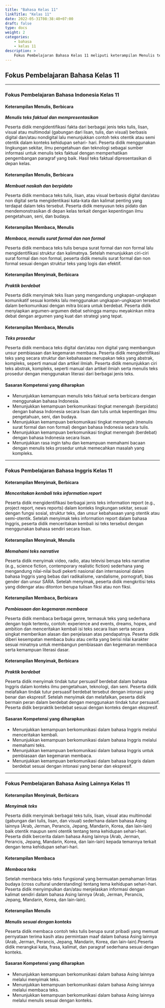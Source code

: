 ```yaml
---
title: "Bahasa Kelas 11"
linkTitle: "Kelas 11"
date: 2022-05-31T08:38:40+07:00
draft: false
type: docs
weight: 2
categories:
    - bahasa
    - kelas 11
description: >
    Fokus Pembelajaran Bahasa Kelas 11 meliputi keterampilan Menulis teks faktual dan mempresentasikan, Membuat naskah dan berpidato, Membaca, menulis surat formal dan non formal, Praktik berdebat serta keterampilan membaca dan menulis teks prosedur. Keterampilan bahasa Inggris meliputi Menceritakan kembali teks information report, Memahami teks narrative, Pembiasaan dan kegemaran membaca dan Praktik berdebat dalam bahasa Inggris.
---
```

## Fokus Pembelajaran Bahasa Kelas 11
---
### Fokus Pembelajaran Bahasa Indonesia Kelas 11
#### Keterampilan Menulis, Berbicara
***Menulis teks faktual dan mempresentasikan***

Peserta didik mengidentifikasi fakta dari berbagai jenis teks tulis, lisan, visual atau multimodal (gabungan dari lisan, tulis, dan visual) berbasis digital dan/atau nondigital lalu menunjukkan contoh teks otentik atau semi otentik dalam konteks kehidupan sehari- hari. Peserta didik menggunakan lingkungan sekitar, ilmu pengetahuan dan teknologi sebagai sumber informasi untuk menulis teks faktual dengan memperhatikan pengembangan paragraf yang baik. Hasil teks faktual dipresentasikan di depan kelas.

#### Keterampilan Menulis, Berbicara
***Membuat naskah dan berpidato***

Peserta didik membaca teks tulis, lisan, atau visual berbasis digital dan/atau non digital serta mengidentikasi kata-kata dan kalimat penting yang terdapat dalam teks tersebut. Peserta didik menyusun teks pidato dan mendemonstrasikan di depan kelas terkait dengan kepentingan ilmu pengetahuan, seni, dan budaya.

#### Keterampilan Membaca, Menulis
***Membaca, menulis surat formal dan non formal***

Peserta didik membaca teks tulis berupa surat formal dan non formal lalu mengidentifikasi struktur dan kalimatnya. Setelah menunjukkan ciri-ciri surat formal dan non formal, peserta didik menulis surat formal dan non formal sesuai dengan struktur teks yang logis dan efektif.

#### Keterampilan Menyimak, Berbicara
***Praktik berdebat***

Peserta didik menyimak teks lisan yang mengandung ungkapan-ungkapan komunikatif sesuai konteks lalu menggunakan ungkapan-ungkapan tersebut dalam berkomunikasi dengan mitra bicara untuk berdebat. Peserta didik menyiapkan argumen-argumen debat sehingga mampu meyakinkan mitra debat dengan argumen yang kuat dan strategi yang tepat.

#### Keterampilan Membaca, Menulis
***Teks prosedur***

Peserta didik membaca teks digital dan/atau non digital yang membangun unsur pembiasaan dan kegemaran membaca. Peserta didik mengidentifikasi teks yang secara struktur dan kebahasaan merupakan teks yang abstrak, kompleks, seperti manual dan artikel ilmiah. Peserta didik menunjukkan ciri teks abstrak, kompleks, seperti manual dan artikel ilmiah serta menulis teks prosedur dengan menggunakan literasi dari berbagai jenis teks.

#### Sasaran Kompetensi yang diharapkan
- Menunjukkan kemampuan menulis teks faktual serta berbicara dengan menggunakan bahasa Indonesia.
- Menunjukkan kemampuan berkomunikasi tingkat menengah (berpidato) dengan bahasa Indonesia secara lisan dan tulis untuk kepentingan ilmu pengetahuan, seni, dan budaya.
- Menunjukkan kemampuan berkomunikasi tingkat menengah (menulis surat formal dan non formal) dengan bahasa Indonesia secara tulis.
- Menunjukkan kemampuan berkomunikasi tingkat menengah (berdebat) dengan bahasa Indonesia secara lisan.
- Menunjukkan rasa ingin tahu dan kemampuan memahami bacaan dengan menulis teks prosedur untuk memecahkan masalah yang kompleks.

---
### Fokus Pembelajaran Bahasa Inggris Kelas 11
#### Keterampilan Menyimak, Berbicara
***Menceritakan kembali teks information report***

Peserta didik mengidentifikasi berbagai jenis teks information report (e.g., project report, news reports) dalam konteks lingkungan sekitar, sesuai dengan fungsi sosial, struktur teks, dan unsur kebahasaan yang otentik atau semi-otentik. Setelah menyimak teks information report dalam bahasa Inggris, peserta didik menceritakan kembali isi teks tersebut dengan menggunakan bahasa sendiri secara lisan.

#### Keterampilan Menyimak, Menulis
***Memahami teks narrative***

Peserta didik menyimak video, radio, atau televisi berupa teks narrative (e.g., science fiction, contemporary realistic fiction) sederhana yang mengandung nilai-nilai budi pekerti nasional dan internasional dalam bahasa Inggris yang bebas dari radikalisme, vandalisme, pornografi, bias gender dan unsur SARA. Setelah menyimak, peserta didik mengkritisi teks yang didengar atau ditonton berupa tulisan fiksi atau non fiksi.

#### Keterampilan Membaca, Berbicara
***Pembiasaan dan kegemaran membaca***

Peserta didik membaca berbagai genre, termasuk teks yang sederhana dengan topik tertentu, contoh: experience and events, dreams, hopes, and ambition dan menceritakan kembali isi teks secara lisan serta secara singkat memberikan alasan dan penjelasan atas pendapatnya. Peserta didik diberi kesempatan membaca buku atau cerita yang berisi nilai karakter sesuai minatnya untuk membangun pembiasaan dan kegemaran membaca serta kemampuan literasi dasar.

#### Keterampilan Menyimak, Berbicara
***Praktik berdebat***

Peserta didik menyimak tindak tutur persuasif berdebat dalam bahasa Inggris dalam konteks ilmu pengetahuan, teknologi, dan seni. Peserta didik melafalkan tindak tutur persuasif berdebat tersebut dengan intonasi yang benar dan ekspresif. Setelah menyimak dan melafalkan, peserta didik bermain peran dalam berdebat dengan menggunakan tindak tutur persuasif. Peserta didik berpraktik berdebat sesuai dengan konteks dengan ekspresif.

#### Sasaran Kompetensi yang diharapkan
- Menunjukkan kemampuan berkomunikasi dalam bahasa Inggris melalui menceritakan kembali.
- Menunjukkan kemampuan berkomunikasi dalam bahasa Inggris melalui memahami teks.
- Menunjukkan kemampuan berkomunikasi dalam bahasa Inggris untuk pembiasaan dan kegemaran membaca.
- Menunjukkan kemampuan berkomunikasi dalam bahasa Inggris dalam berdebat sesuai dengan intonasi yang benar dan ekspresif.

---
### Fokus Pembelajaran Bahasa Asing Lainnya Kelas 11
#### Keterampilan Menyimak, Berbicara
***Menyimak teks***

Peserta didik menyimak berbagai teks tulis, lisan, visual atau multimodal (gabungan dari tulis, lisan, dan visual) sederhana dalam bahasa Asing lainnya (Arab, Jerman, Perancis, Jepang, Mandarin, Korea, dan lain-lain) baik otentik maupun semi otentik tentang tema kehidupan sehari-hari. Peserta didik bercerita dalam bahasa Asing lainnya (Arab, Jerman, Perancis, Jepang, Mandarin, Korea, dan lain-lain) kepada temannya terkait dengan tema kehidupan sehari-hari.

#### Keterampilan Membaca
***Membaca teks***

Setelah membaca teks-teks fungsional yang bermuatan pemahaman lintas budaya (cross cultural understanding) tentang tema kehidupan sehari-hari. Peserta didik menyimpulkan dan/atau menjelaskan informasi dengan kalimat sendiri dalam bahasa Asing lainnya (Arab, Jerman, Perancis, Jepang, Mandarin, Korea, dan lain-lain).

#### Keterampilan Menulis
***Menulis sesuai dengan konteks***

Peserta didik membaca contoh teks tulis berupa surat pribadi yang memuat pernyataan terima kasih atau permintaan maaf dalam bahasa Asing lainnya (Arab, Jerman, Perancis, Jepang, Mandarin, Korea, dan lain-lain).Peserta didik merangkai kata, frasa, kalimat, dan paragraf sederhana sesuai dengan konteks.

#### Sasaran Kompetensi yang diharapkan
- Menunjukkan kemampuan berkomunikasi dalam bahasa Asing lainnya melalui menyimak teks.
- Menunjukkan kemampuan berkomunikasi dalam bahasa Asing lainnya melalui membaca teks.
- Menunjukkan kemampuan berkomunikasi dalam bahasa Asing lainnya melalui menulis sesuai dengan konteks.

